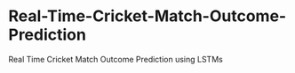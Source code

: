 # Real-Time-Cricket-Match-Outcome-Prediction
Real Time Cricket Match Outcome Prediction using LSTMs
